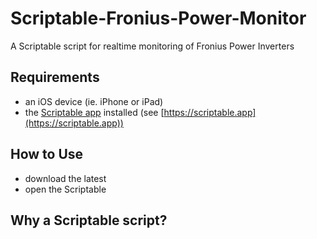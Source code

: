 # Scriptable-Fronius-Power-Monitor
A Scriptable script for realtime monitoring of Fronius Power Inverters


## Requirements

- an iOS device (ie. iPhone or iPad)
- the [Scriptable app](https://scriptable.app) installed (see [https://scriptable.app](https://scriptable.app))

## How to Use

- download the latest 
- open the Scriptable 

## Why a Scriptable script?
